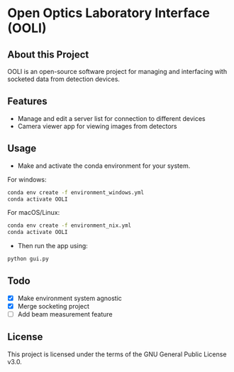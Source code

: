 # Open Optics Laboratory Interface (OOLI)

## About this Project
OOLI is an open-source software project for managing and interfacing with
socketed data from detection devices.

## Features
- Manage and edit a server list for connection to different devices
- Camera viewer app for viewing images from detectors

## Usage
- Make and activate the conda environment for your system.

For windows:
```sh
conda env create -f environment_windows.yml
conda activate OOLI
```
For macOS/Linux:
```sh
conda env create -f environment_nix.yml
conda activate OOLI
```
- Then run the app using:
```sh
python gui.py
```

## Todo
- [x] Make environment system agnostic
- [x] Merge socketing project
- [ ] Add beam measurement feature

## License
This project is licensed under the terms of the GNU General Public License v3.0.
